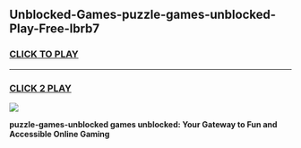 
## Unblocked-Games-puzzle-games-unblocked-Play-Free-lbrb7
<h3>
<a href="https://premium76.site?title=puzzle-games-unblocked&ref=18A">CLICK TO PLAY</a></h3>
<hr>

<h3>
<a href="https://premium76.site?title=puzzle-games-unblocked&ref=18A">CLICK 2 PLAY</a>
  
</h3>

<a href="https://premium76.site?title=puzzle-games-unblocked&ref=18A"><img src="https://clearcache.store/games.png"></a>


**puzzle-games-unblocked games unblocked: Your Gateway to Fun and Accessible Online Gaming**
